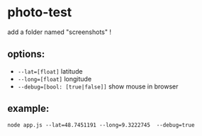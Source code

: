 # photo-test

add a folder named "screenshots" !


## options:

* `--lat=[float]` latitude
* `--long=[float]` longitude
* `--debug=[bool: [true|false]]` show mouse in browser


## example: 
`node app.js --lat=48.7451191 --long=9.3222745  --debug=true`